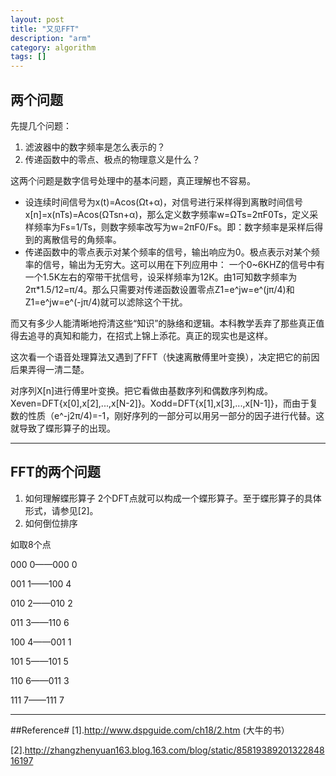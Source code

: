 ```yaml
---
layout: post
title: "又见FFT"
description: "arm"
category: algorithm
tags: []
---
```


## 两个问题

先提几个问题：

 1. 滤波器中的数字频率是怎么表示的？
 2. 传递函数中的零点、极点的物理意义是什么？

这两个问题是数字信号处理中的基本问题，真正理解也不容易。

- 设连续时间信号为x(t)=Acos(Ωt+α)，对信号进行采样得到离散时间信号x[n]=x(nTs)=Acos(ΩTsn+α)，那么定义数字频率w=ΩTs=2πF0Ts，定义采样频率为Fs=1/Ts，则数字频率改写为w=2πF0/Fs。即：数字频率是采样后得到的离散信号的角频率。
- 传递函数中的零点表示对某个频率的信号，输出响应为0。极点表示对某个频率的信号，输出为无穷大。这可以用在下列应用中：
一个0~6KHZ的信号中有一个1.5K左右的窄带干扰信号，设采样频率为12K。由1可知数字频率为2π*1.5/12=π/4。那么只需要对传递函数设置零点Z1=e^jw=e^(jπ/4)和Z1=e^jw=e^(-jπ/4)就可以滤除这个干扰。

而又有多少人能清晰地捋清这些“知识”的脉络和逻辑。本科教学丢弃了那些真正值得去追寻的真知和能力，在招式上锦上添花。真正的现实也是这样。

这次看一个语音处理算法又遇到了FFT（快速离散傅里叶变换），决定把它的前因后果弄得一清二楚。

对序列X[n]进行傅里叶变换。把它看做由基数序列和偶数序列构成。Xeven=DFT{x[0],x[2],...,x[N-2]}。Xodd=DFT{x[1],x[3],...,x[N-1]}，而由于复数的性质（e^-j2π/4)=-1，刚好序列的一部分可以用另一部分的因子进行代替。这就导致了蝶形算子的出现。

-----------------------------------------
## FFT的两个问题
 1. 如何理解蝶形算子
2个DFT点就可以构成一个蝶形算子。至于蝶形算子的具体形式，请参见[2]。
 2. 如何倒位排序

如取8个点

000  0——000    0

001  1——100    4

010  2——010    2

011  3——110    6

100  4——001    1

101  5——101    5

110  6——011    3

111  7——111    7

--------------------------------------------

##Reference#
[1].http://www.dspguide.com/ch18/2.htm  (大牛的书）

[2].http://zhangzhenyuan163.blog.163.com/blog/static/8581938920132284816197
